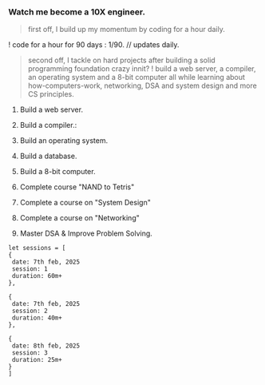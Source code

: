 ### Watch me become a 10X engineer.

> first off, I build up my momentum by coding for a hour daily.

! code for a hour for 90 days : 1/90. // updates daily.

> second off, I tackle on hard projects after building a solid programming foundation crazy innit?
! build a web server, a compiler, an operating system and a 8-bit
computer all while learning about how-computers-work, networking, DSA and
system design and more CS principles.

1. Build a web server.
2. Build a compiler.:
3. Build an operating system.
4. Build a database.
5. Build a 8-bit computer.

1. Complete course "NAND to Tetris"
2. Complete a course on "System Design"
3. Complete a course on "Networking"
4. Master DSA & Improve Problem Solving.


```
let sessions = [
{
 date: 7th feb, 2025
 session: 1
 duration: 60m+
},

{
 date: 7th feb, 2025
 session: 2
 duration: 40m+
},

{
 date: 8th feb, 2025
 session: 3
 duration: 25m+
}
]
```
